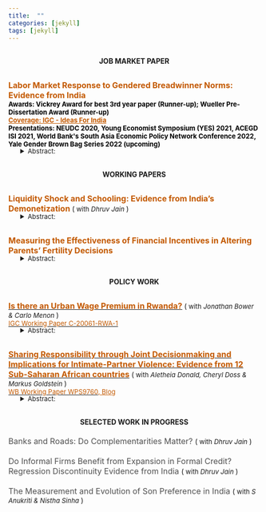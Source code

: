 ```yaml
---
title:  ""
categories: [jekyll]
tags: [jekyll]
---
```



    
<h4 style="margin-top:30px;" id="working-papers"><strong><center>JOB MARKET PAPER</center></strong></h4>

  <p style="margin-top:30px;"><b><strong><font size="3" style="color:#C35900">Labor Market Response to Gendered Breadwinner Norms: Evidence from India </font></strong><br>
  <font size="2" style="color:#000000;"> Awards: Vickrey Award for best 3rd year paper (Runner-up); Wueller Pre-Dissertation Award (Runner-up) </font><br>
  <font size="2" style="color:#C35900;"> <a href="https://www.ideasforindia.in/topics/social-identity/gendered-breadwinner-norms-and-work-decisions.html" style="color:#C35900;">Coverage: IGC - Ideas For India</a></font><br>
<font size="2" style="color:#000000;"> Presentations: NEUDC 2020, Young Economist Symposium (YES) 2021, ACEGD ISI 2021, World Bank's South Asia Economic Policy Network Conference 2022, Yale Gender Brown Bag Series 2022 (upcoming)</font></b></p>
 <ul style="margin-top:-17px;"> 
 <details><summary><font size="2">Abstract:</font></summary><p><font size="2" style="color:#000000;">Over the past few decades, Indian women have become more educated and have gained greater control over their fertility decisions, but, unlike the western experience, this has not led to increased participation in the labor market. I examine the role played by the male breadwinner norm in explaining this puzzle. I first establish a sharp discontinuity in the distribution of the share of the wife’s income in the total household income where the wife’s income exceeds the husband’s income. The size of this discontinuity is much larger than that observed in developed countries like the U.S. I show that this pattern can be best explained by gender identity norms that make couples averse to situations where the wife earns more than her husband. I do so by interpreting the male breadwinner norm as a notch in household preferences which results in this kind of aversion. Moreover, I show that this aversion has real implications on the labor market decisions of the wife. First, she is less likely to participate in market activities if her potential income is likely to exceed her husband’s. Second, she earns less than her potential if she does work and can potentially out-earn her husband. I observe that this phenomenon is more pronounced in couples where husbands are making the labor market decisions of their wives and in households that follow other regressive gender norms suggesting backlash.</font></p></details></ul>


<h4 style="margin-top:30px;" id="working-papers"><strong><center>WORKING PAPERS</center></strong></h4>

<p style="margin-top:30px;"><strong><font size="3" style="color:#C35900">Liquidity Shock and Schooling: Evidence from India’s Demonetization </font></strong>(<font size="2"> with <em>Dhruv Jain</em> </font>)<br>
<ul style="margin-top:-17px;">
<details><summary><font size="2">Abstract:</font></summary><p><font size="2" style="color:#000000;">Evidence across developing countries suggests that parents are often credit constrained when making schooling decisions for their children. But little is known about the severity of this constraint. That is, would temporary shocks to liquidity affect parents’ decisions? To identify this effect, we use a shock to available cash in the economy induced by India’s 2016 demonetization. The policy made 86% of currency-in-circulation illegal overnight and individuals could deposit old notes at the bank in exchange for new ones. We identify the impacts of demonetization’s severity by leveraging discontinuities in banking access across Indian districts. Difference-in-discontinuity estimates show that districts which experienced a more severe liquidity shock saw an increase in dropout from private schools but no effect in free public schools, consistent with the presence of real credit constraints.</font></p></details></ul>

<p style="margin-top:30px;"><strong><font size="3" style="color:#C35900">Measuring the Effectiveness of Financial Incentives in Altering Parents’ Fertility Decisions </font></strong><br>
<ul style="margin-top:-17px;">
<details><summary><font size="2">Abstract:</font></summary><p><font size="2" style="color:#000000;">Do financial incentives provided by governments, for the protection and betterment of a girl child, have intended
effects on the fertility decision of parents? As part of a broader research agenda, I look at this question in context of an intervention, Bhagyalakshmi. Launched in March 2006, in an Indian state, Karnataka, the intervention provided financial incentives to couples for having girl children with an intention to improve the sex ratio and the condition of girls born in the state. My results suggest that Bhagyalakshmi led to an increase in total fertility in Karnataka by approximately 1.3% but had no effect on the proportion of sons living in the state, indicating the the scheme was not able to achieve it’s intended goals.</font></p></details></ul>



<h4 style="margin-top:30px;" id="working-papers"><strong><center>POLICY WORK</center></strong></h4>

<p style="margin-top:30px;"><strong><a href="https://www.theigc.org/wp-content/uploads/2021/03/Bower-et-al-2021.pdf" target="_blank"><font size="3" style="color:#C35900">Is there an Urban Wage Premium in Rwanda?</font></a></strong> (<font size="2"> with  <em>Jonathan Bower & Carlo Menon</em> </font>)<br>
<a href="https://www.theigc.org/publication/is-there-an-urban-wage-premium-in-rwanda/" target="_blank"><font size="2" style="color:#C35900">IGC Working Paper C-20061-RWA-1</font></a><br>
<ul style="margin-top:-17px;">
<details><summary><font size="2">Abstract:</font></summary><p><font size="2" style="color:#000000;">Kigali, Rwanda’s capital, is growing rapidly, and is by far the largest engine of productivity and growth in the country. Whilst Kigali’s household incomes are higher and poverty incidence is lower than in other parts of the country, new migrants to the city often experience precarious housing conditions and difficulty in accessing decent jobs. This paper uses household data from Rwanda to analyse the urban wage premium and urban consumption premium. We find that both nominal wage and nominal consumption of workers in Rwanda are significantly higher in urban areas than in rural areas - and correlate to city size - even when individual characteristics are controlled for. This implies some form of agglomeration effect inherent to Rwanda's cities. We also find evidence that rural-urban migrants undergo a learning process in which their wage increases as they gain more experience in the city; however this result does not hold for consumption which is higher even in the first two years of living in a city, implying resource transfer. The evidence we find in this paper confirms the importance of the urbanisation process for productivity and wage growth. Our findings have implications for how, and where, Rwanda seeks to harness urbanisation to drive growth through urban investments.</font></p></details></ul>



<p style="margin-top:30px;"><strong><a href="https://documents1.worldbank.org/curated/en/255851630330267060/pdf/Sharing-Responsibility-through-Joint-Decision-Making-and-Implications-for-Intimate-Partner-Violence-Evidence-from-12-Sub-Saharan-African-Countries.pdf" target="_blank"><font size="3" style="color:#C35900">Sharing Responsibility through Joint Decisionmaking and Implications for Intimate-Partner Violence: Evidence from 12 Sub-Saharan African countries</font></a></strong> (<font size="2"> with  <em>Aletheia Donald, Cheryl Doss & Markus Goldstein</em> </font>)<br>
<a href="https://documents.worldbank.org/en/publication/documents-reports/documentdetail/255851630330267060/sharing-responsibility-through-joint-decision-making-and-implications-for-intimate-partner-violence-evidence-from-12-sub-saharan-african-countries" target="_blank"><font size="2" style="color:#C35900">WB Working Paper WPS9760</font></a><font size="2"><a href="https://blogs.worldbank.org/developmenttalk/joint-decision-making-protective-african-women-and-why" style="color:#C35900;">, Blog </a></font><br>    
<ul style="margin-top:-17px;">
<details><summary><font size="2">Abstract:</font></summary><p><font size="2" style="color:#000000;">Intimate partner violence affects 36 percent of women in
Sub-Saharan Africa. This paper examines the relationship between decision making within couples and the incidence
of intimate partner violence across 12 African countries. Using the wife’s responses to survey questions, the analysis finds that compared with joint decision making, sole decision making by the husband is associated with a 3.3 percentage point higher incidence of physical intimate partner violence in the last year, while sole decision making by the wife is associated with a 10 percentage point higher incidence. Similar patterns hold for emotional and sexual violence. When the husband’s report of decision making is included in the analysis, joint decision making emerges as protective only when spouses agree that decisions are made jointly. Notably, agreement on joint decision making is associated with lower intimate partner violence than agreement
on decision making by the husband. The results are consistent with joint decision making as a mechanism that allows spouses to share responsibility and mitigate conflict if the decision is later regretted.</font></p></details></ul>



<h4 style="margin-top:30px;" id="working-papers"><strong><center>SELECTED WORK IN PROGRESS</center></strong></h4>
<p style="margin-top:20px;"><font size="3" style="color:#505050">Banks and Roads: Do Complementarities Matter?  </font> (<font size="2"> with <em>Dhruv Jain</em> </font>)<br>
<p style="margin-top:20px;"><font size="3" style="color:#505050">Do Informal Firms Benefit from Expansion in Formal Credit? Regression Discontinuity Evidence from India </font> (<font size="2"> with <em>Dhruv Jain</em> </font>)<br>
<p style="margin-top:20px;"><font size="3" style="color:#505050">The Measurement and Evolution of Son Preference in India </font> (<font size="2"> with <em>S Anukriti & Nistha Sinha</em> </font>)<br>


